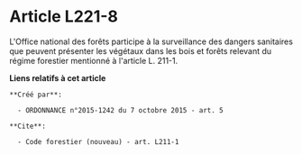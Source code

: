 # Article L221-8

L'Office national des forêts participe à la surveillance des dangers sanitaires que peuvent présenter les végétaux dans les
bois et forêts relevant du régime forestier mentionné à l'article L. 211-1.

**Liens relatifs à cet article**

	**Créé par**:

	  - ORDONNANCE n°2015-1242 du 7 octobre 2015 - art. 5

	**Cite**:

	  - Code forestier (nouveau) - art. L211-1

